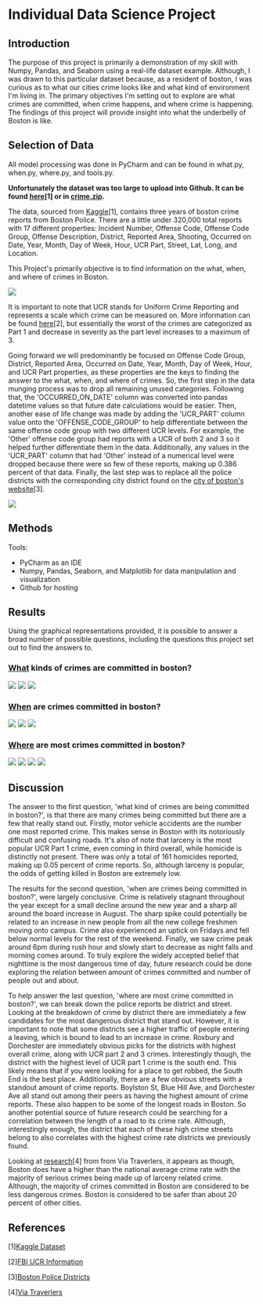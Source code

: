 # Individual Data Science Project
## Introduction
The purpose of this project is primarily a demonstration of my skill with Numpy, Pandas, and Seaborn using a real-life dataset example. Although, I was drawn to this particular dataset because, as a resident of boston, I was curious as to what our cities crime looks like and what kind of environment I'm living in. The primary objectives I'm setting out to explore are what crimes are committed, when crime happens, and where crime is happening. The findings of this project will provide insight into what the underbelly of Boston is like.


## Selection of Data
All model processing was done in PyCharm and can be found in what.py, when.py, where.py, and tools.py.

**Unfortunately the dataset was too large to upload into Github. It can be found [here](https://www.kaggle.com/datasets/AnalyzeBoston/crimes-in-boston)[1] or in [crime.zip](https://github.com/woodleighjATWIT/individualdatasciproject/blob/main/crime.zip).**

The data, sourced from [Kaggle](https://www.kaggle.com/datasets/AnalyzeBoston/crimes-in-boston)[1], contains three years of boston crime reports from Boston Police. There are a little under 320,000 total reports with 17 different properties: Incident Number, Offense Code, Offense Code Group, Offense Description, District, Reported Area, Shooting, Occurred on Date, Year, Month, Day of Week, Hour, UCR Part, Street, Lat, Long, and Location.

This Project's primarily objective is to find information on the what, when, and where of crimes in Boston. 

![](https://github.com/woodleighjATWIT/individualdatasciproject/blob/main/dataset_picture.PNG)

It is important to note that UCR stands for Uniform Crime Reporting and represents a scale which crime can be measured on. More information can be found [here](https://ucr.fbi.gov/crime-in-the-u.s/2011/crime-in-the-u.s.-2011/offense-definitions)[2], but essentially the worst of the crimes are categorized as Part 1 and decrease in severity as the part level increases to a maximum of 3. 

Going forward we will predominantly be focused on Offense Code Group, District, Reported Area, Occurred on Date, Year, Month, Day of Week, Hour, and UCR Part properties, as these properties are the keys to finding the answer to the what, when, and where of crimes. So, the first step in the data munging process was to drop all remaining unused categories. Following that, the 'OCCURRED_ON_DATE' column was converted into pandas datetime values so that future date calculations would be easier. Then, another ease of life change was made by adding the 'UCR_PART' column value onto the 'OFFENSE_CODE_GROUP' to help differentiate between the same offense code group with two different UCR levels. For example, the 'Other' offense code group had reports with a UCR of both 2 and 3 so it helped further differentiate them in the data. Additionally, any values in the 'UCR_PART' column that had 'Other' instead of a numerical level were dropped because there were so few of these reports, making up 0.386 percent of that data. Finally, the last step was to replace all the police districts with the corresponding city district found on the [city of boston's website](https://www.boston.gov/departments/police)[3]. 

![](https://github.com/woodleighjATWIT/individualdatasciproject/blob/main/data_munging_code.PNG)


## Methods
Tools:
  * PyCharm as an IDE 
  * Numpy, Pandas, Seaborn, and Matplotlib for data manipulation and visualization
  * Github for hosting 


## Results
Using the graphical representations provided, it is possible to answer a broad number of possible questions, including the questions this project set out to find the answers to.

### [What](https://github.com/woodleighjATWIT/individualdatasciproject/blob/main/what.py) kinds of crimes are committed in boston?
![](https://github.com/woodleighjATWIT/individualdatasciproject/blob/main/AllReportedCrimesbyOffense.png)
![](https://github.com/woodleighjATWIT/individualdatasciproject/blob/main/What_Top20CrimesOverTime.png)
![](https://github.com/woodleighjATWIT/individualdatasciproject/blob/main/What_CrimesOverTime.png)

### [When](https://github.com/woodleighjATWIT/individualdatasciproject/blob/main/when.py) are crimes committed in boston?
![](https://github.com/woodleighjATWIT/individualdatasciproject/blob/main/When_AverageNumberofAllCrimeByMonth.png)
![](https://github.com/woodleighjATWIT/individualdatasciproject/blob/main/When_AverageNumberofCrimeByDayofTheWeek.png)
![](https://github.com/woodleighjATWIT/individualdatasciproject/blob/main/When_AverageNumberofAllCrimeByHour.png)

### [Where](https://github.com/woodleighjATWIT/individualdatasciproject/blob/main/where.py) are most crimes committed in boston?
![](https://github.com/woodleighjATWIT/individualdatasciproject/blob/main/Where_AllCrimesbyDistrict.png)
![](https://github.com/woodleighjATWIT/individualdatasciproject/blob/main/Where_URCCrimesbyDistrict.png)
![](https://github.com/woodleighjATWIT/individualdatasciproject/blob/main/Where_URCCrimesbyStreet_3.png)
![](https://github.com/woodleighjATWIT/individualdatasciproject/blob/main/Where_AllCrimesbyStreet_3.png)


## Discussion
The answer to the first question, 'what kind of crimes are being committed in boston?', is that there are many crimes being committed but there are a few that really stand out. Firstly, motor vehicle accidents are the number one most reported crime. This makes sense in Boston with its notoriously difficult and confusing roads. It's also of note that larceny is the most popular UCR Part 1 crime, even coming in third overall, while homicide is distinctly not present. There was only a total of 161 homicides reported, making up 0.05 percent of crime reports. So, although larceny is popular, the odds of getting killed in Boston are extremely low.

The results for the second question, 'when are crimes being committed in boston?', were largely conclusive. Crime is relatively stagnant throughout the year except for a small decline around the new year and a sharp all around the board increase in August. The sharp spike could potentially be related to an increase in new people from all the new college freshmen moving onto campus. Crime also experienced an uptick on Fridays and fell below normal levels for the rest of the weekend. Finally, we saw crime peak around 6pm during rush hour and slowly start to decrease as night falls and morning comes around. To truly explore the widely accepted belief that nighttime is the most dangerous time of day, future research could be done exploring the relation between amount of crimes committed and number of people out and about. 

To help answer the last question, 'where are most crime committed in boston?', we can break down the police reports be district and street. Looking at the breakdown of crime by district there are immediately a few candidates for the most dangerous district that stand out. However, it is important to note that some districts see a higher traffic of people entering a leaving, which is bound to lead to an increase in crime. Roxbury and Dorchester are immediately obvious picks for the districts with highest overall crime, along with UCR part 2 and 3 crimes. Interestingly though, the district with the highest level of UCR part 1 crime is the south end. This likely means that if you were looking for a place to get robbed, the South End is the best place. Additionally, there are a few obvious streets with a standout amount of crime reports. Boylston St, Blue Hill Ave, and Dorchester Ave all stand out among their peers as having the highest amount of crime reports. These also happen to be some of the longest roads in Boston. So another potential source of future research could be searching for a correlation between the length of a road to its crime rate. Although, interestingly enough, the district that each of these high crime streets belong to also correlates with the highest crime rate districts we previously found.

Looking at [research](https://viatravelers.com/is-boston-safe/#:~:text=1%20in%20every%20154%20people,cities%20in%20the%20United%20States)[4] from from Via Traverlers, it appears as though, Boston does have a higher than the national average crime rate with the majority of serious crimes being made up of larceny related crime. Although, the majority of crimes committed in Boston are considered to be less dangerous crimes. Boston is considered to be safer than about 20 percent of other cities.


## References
[1][Kaggle Dataset](https://www.kaggle.com/datasets/AnalyzeBoston/crimes-in-boston)

[2][FBI UCR Information](https://ucr.fbi.gov/crime-in-the-u.s/2011/crime-in-the-u.s.-2011/offense-definitions)

[3][Boston Police Districts](https://www.boston.gov/departments/police)

[4][Via Traverlers](https://viatravelers.com/is-boston-safe/#:~:text=1%20in%20every%20154%20people,cities%20in%20the%20United%20States)


